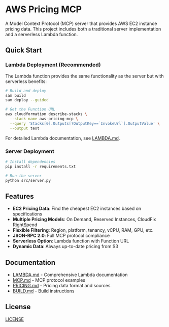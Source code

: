 # AWS Pricing MCP

A Model Context Protocol (MCP) server that provides AWS EC2 instance pricing data. This project includes both a traditional server implementation and a serverless Lambda function.

## Quick Start

### Lambda Deployment (Recommended)

The Lambda function provides the same functionality as the server but with serverless benefits:

```bash
# Build and deploy
sam build
sam deploy --guided

# Get the Function URL
aws cloudformation describe-stacks \
  --stack-name aws-pricing-mcp \
  --query 'Stacks[0].Outputs[?OutputKey==`InvokeUrl`].OutputValue' \
  --output text
```

For detailed Lambda documentation, see [LAMBDA.md](LAMBDA.md).

### Server Deployment

```bash
# Install dependencies
pip install -r requirements.txt

# Run the server
python src/server.py
```

## Features

- **EC2 Pricing Data**: Find the cheapest EC2 instances based on specifications
- **Multiple Pricing Models**: On Demand, Reserved Instances, CloudFix RightSpend
- **Flexible Filtering**: Region, platform, tenancy, vCPU, RAM, GPU, etc.
- **JSON-RPC 2.0**: Full MCP protocol compliance
- **Serverless Option**: Lambda function with Function URL
- **Dynamic Data**: Always up-to-date pricing from S3

## Documentation

- [LAMBDA.md](LAMBDA.md) - Comprehensive Lambda documentation
- [MCP.md](MCP.md) - MCP protocol examples
- [PRICING.md](PRICING.md) - Pricing data format and sources
- [BUILD.md](BUILD.md) - Build instructions

## License

[LICENSE](LICENSE)
